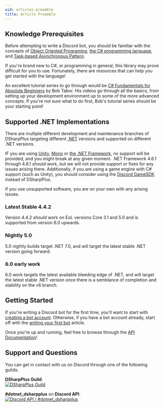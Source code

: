 ```yaml
---
uid: articles.preamble
title: Article Preamble
---
```


## Knowledge Prerequisites

Before attempting to write a Discord bot, you should be familiar with the concepts of [Object Oriented Programing][0],
[the C# programming language][1], and [Task-based Asynchronous Pattern][2].

If you're brand new to C#, or programming in general, this library may prove difficult for you to use. Fortunately,
there are resources that can help you get started with the language!

An excellent tutorial series to go through would be [C# Fundamentals for Absolute Beginners][3] by Bob Tabor. His videos
go through all the basics, from setting up your development environment up to some of the more advanced concepts. If
you're not sure what to do first, Bob's tutorial series should be your starting point!

## Supported .NET Implementations

There are multiple different development and maintenance branches of DSharpPlus targeting different [.NET][4] versions and supported
on different .NET versions.

IF you are using [Unity][7], [Mono][6] or [the .NET Framework][5], no support will be provided, and you might break at any given
moment. .NET Framework 4.6.1 through 4.8.1 *should* work, but we will not provide support or fixes for any issues arising there.
Additionally, if you are using a game engine with C# support (such as Unity), you should consider using the [Discord GameSDK][8]
instead of DSharpPlus.

If you use unsupported software, you are on your own with any arising issues.

### Latest Stable 4.4.2

Version 4.4.2 *should* work on EoL versions Core 3.1 and 5.0 and is supported from version 6.0 upwards.

### Nightly 5.0

5.0 nightly builds target .NET 7.0, and will target the latest stable .NET version going forward.

### 6.0 early work

6.0 work targets the latest available bleeding edge of .NET, and will target the latest stable .NET version once there is a semblance
of completion and stability on the v6 branch.

## Getting Started

If you're writing a Discord bot for the first time, you'll want to start with [creating a bot account][9]. Otherwise, if
you have a bot account already, start off with the [writing your first bot][10] article.

Once you're up and running, feel free to browse through the [API Documentation][11]!

## Support and Questions

You can get in contact with us on Discord through one of the following guilds:

**DSharpPlus Guild**:</br>
[![DSharpPlus Guild][12]][13]

**#dotnet_dsharpplus** on **Discord API**:</br>
[![Discord API / #dotnet_dsharpplus][14]][15]

<!-- LINKS -->

[0]:  https://en.wikipedia.org/wiki/Object-oriented_programming
[1]:  https://docs.microsoft.com/en-us/dotnet/csharp/programming-guide/
[2]:  https://docs.microsoft.com/en-us/dotnet/standard/asynchronous-programming-patterns/task-based-asynchronous-pattern-tap
[3]:  https://channel9.msdn.com/Series/CSharp-Fundamentals-for-Absolute-Beginners
[4]:  https://dotnet.microsoft.com/en-us/
[5]:  https://en.wikipedia.org/wiki/.NET_Framework
[6]:  https://en.wikipedia.org/wiki/Mono_(software)
[7]:  https://en.wikipedia.org/wiki/Unity_(game_engine)
[8]:  https://discord.com/developers/docs/game-sdk/sdk-starter-guide
[9]:  xref:articles.basics.bot_account
[10]: xref:articles.basics.first_bot
[11]: /api/
[12]: https://discordapp.com/api/guilds/379378609942560770/embed.png?style=banner2
[13]: https://discord.gg/dsharpplus
[14]: https://discordapp.com/api/guilds/81384788765712384/embed.png?style=banner2
[15]: https://discord.gg/discord-api
